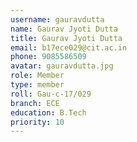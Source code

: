 ```yaml
---
username: gauravdutta
name: Gaurav Jyoti Dutta
title: Gaurav Jyoti Dutta
email: b17ece029@cit.ac.in
phone: 9085586509
avatar: gauravdutta.jpg
role: Member
type: member
roll: Gau-c-17/029
branch: ECE
education: B.Tech
priority: 10
---
```

